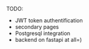 TODO:
- JWT token authentification
- secondary pages
- Postgresql integration
- backend on fastapi at all=)

